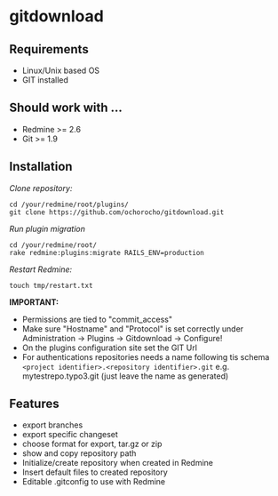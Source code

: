 # gitdownload

## Requirements

* Linux/Unix based OS
* GIT installed

## Should work with ...
 * Redmine >= 2.6
 * Git >= 1.9

## Installation

_Clone repository:_

```
cd /your/redmine/root/plugins/
git clone https://github.com/ochorocho/gitdownload.git
```

_Run plugin migration_

```
cd /your/redmine/root/
rake redmine:plugins:migrate RAILS_ENV=production
```

_Restart Redmine:_

```
touch tmp/restart.txt
```

**IMPORTANT:**

* Permissions are tied to "commit_access"
* Make sure "Hostname" and "Protocol" is set correctly under Administration -> Plugins -> Gitdownload -> Configure!
* On the plugins configuration site set the GIT Url
* For authentications repositories needs a name following tis schema `<project identifier>.<repository identifier>.git` e.g. mytestrepo.typo3.git (just leave the name as generated)

## Features

* export branches
* export specific changeset
* choose format for export, tar.gz or zip
* show and copy repository path
* Initialize/create repository when created in Redmine
* Insert default files to created repository
* Editable .gitconfig to use with Redmine
